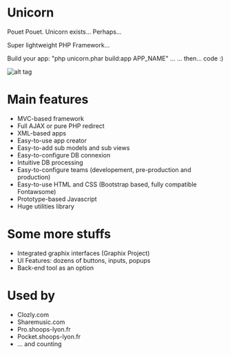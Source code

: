 # Unicorn
Pouet Pouet. Unicorn exists... Perhaps...

Super lightweight PHP Framework...

Build your app: "php unicorn.phar build:app APP_NAME" ...
... then... code :)

![alt tag](https://cloud.githubusercontent.com/assets/22191431/18515627/44f0d808-7a96-11e6-8aa0-a9cde9183b92.png)

# Main features
- MVC-based framework
- Full AJAX or pure PHP redirect
- XML-based apps
- Easy-to-use app creator
- Easy-to-add sub models and sub views
- Easy-to-configure DB connexion
- Intuitive DB processing
- Easy-to-configure teams (developement, pre-production and production)
- Easy-to-use HTML and CSS (Bootstrap based, fully compatible Fontawsome)
- Prototype-based Javascript
- Huge utilities library

# Some more stuffs
- Integrated graphix interfaces (Graphix Project)
- UI Features: dozens of buttons, inputs, popups
- Back-end tool as an option

# Used by
- Clozly.com
- Sharemusic.com
- Pro.shoops-lyon.fr
- Pocket.shoops-lyon.fr
- ... and counting
